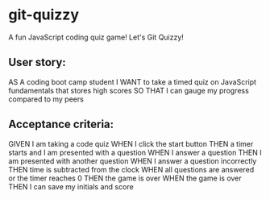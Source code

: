 # git-quizzy
A fun JavaScript coding quiz game! Let's Git Quizzy!


## User story:
AS A coding boot camp student
I WANT to take a timed quiz on JavaScript fundamentals that stores high scores
SO THAT I can gauge my progress compared to my peers

## Acceptance criteria:
GIVEN I am taking a code quiz
WHEN I click the start button
THEN a timer starts and I am presented with a question
WHEN I answer a question
THEN I am presented with another question
WHEN I answer a question incorrectly
THEN time is subtracted from the clock
WHEN all questions are answered or the timer reaches 0
THEN the game is over
WHEN the game is over
THEN I can save my initials and score